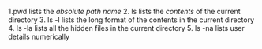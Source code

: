 1.pwd lists the _absolute path name_
2. ls lists the _contents_ of the current directory
3. ls -l lists the long format of the contents in the current directory
4. ls -la lists all the hidden files in the current directory
5. ls -na lists user details numerically